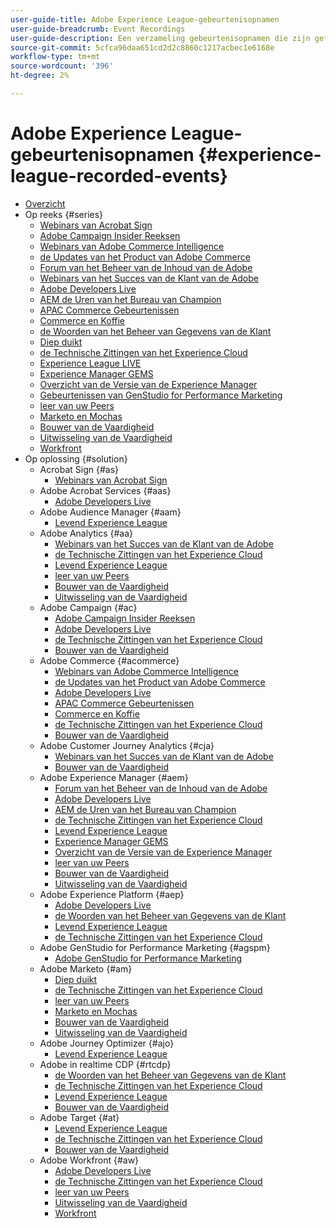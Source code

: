 ```yaml
---
user-guide-title: Adobe Experience League-gebeurtenisopnamen
user-guide-breadcrumb: Event Recordings
user-guide-description: Een verzameling gebeurtenisopnamen die zijn geforceerd bij het gebruik van Adobe Enterprise-producten
source-git-commit: 5cfca96daa651cd2d2c8860c1217acbec1e6168e
workflow-type: tm+mt
source-wordcount: '396'
ht-degree: 2%

---
```



# Adobe Experience League-gebeurtenisopnamen {#experience-league-recorded-events}

+ [Overzicht](overview.md)
+ Op reeks {#series}
   + [ Webinars van Acrobat Sign ](https://experienceleague.adobe.com/docs/events/acrobat-sign-webinars/overview.html)
   + [ Adobe Campaign Insider Reeksen ](https://experienceleague.adobe.com/docs/events/adobe-campaign-insider-recordings/overview.html)
   + [ Webinars van Adobe Commerce Intelligence ](https://experienceleague.adobe.com/docs/events/mbi-webinars-recordings/overview.html)
   + [ de Updates van het Product van Adobe Commerce ](https://experienceleague.adobe.com/docs/events/adobe-commerce-product-update-recordings/overview.html)
   + [ Forum van het Beheer van de Inhoud van de Adobe ](https://experienceleague.adobe.com/docs/events/adobe-content-management-forum-recordings/overview.html)
   + [ Webinars van het Succes van de Klant van de Adobe ](https://experienceleague.adobe.com/docs/events/adobe-customer-success-webinar-recordings/overview.html)
   + [ Adobe Developers Live ](https://experienceleague.adobe.com/docs/events/adobe-developers-live-recordings/overview.html)
   + [ AEM de Uren van het Bureau van Champion ](https://experienceleague.adobe.com/docs/events/aem-champion-office-hours/overview.html)
   + [ APAC Commerce Gebeurtenissen ](https://experienceleague.adobe.com/docs/events/apac-commerce-recordings/overview.html)
   + [ Commerce en Koffie ](https://experienceleague.adobe.com/docs/events/commerce-and-coffee-recordings/overview.html)
   + [ de Woorden van het Beheer van Gegevens van de Klant ](https://experienceleague.adobe.com/docs/events/customer-data-management-voices-recordings/overview.html)
   + [ Diep duikt ](https://experienceleague.adobe.com/docs/events/deep-dives-recordings/overview.html)
   + [ de Technische Zittingen van het Experience Cloud ](https://experienceleague.adobe.com/docs/events/tech-sessions/overview.html)
   + [ Experience League LIVE ](https://experienceleague.adobe.com/docs/events/experience-league-live-recordings/overview.html)
   + [ Experience Manager GEMS ](https://experienceleague.adobe.com/docs/events/experience-manager-gems-recordings/overview.html)
   + [ Overzicht van de Versie van de Experience Manager ](https://experienceleague.adobe.com/docs/events/aemcs-release-update-recordings/overview.html)
   + [ Gebeurtenissen van GenStudio for Performance Marketing ](https://experienceleague.adobe.com/docs/events/genstudio-for-performance-marketing-events/overview.html)
   + [ leer van uw Peers ](https://experienceleague.adobe.com/docs/events/learn-from-your-peers-recordings/overview.html)
   + [ Marketo en Mochas ](https://experienceleague.adobe.com/docs/events/marketo-and-mochas-recordings/overview.html)
   + [ Bouwer van de Vaardigheid ](https://experienceleague.adobe.com/docs/events/skill-builder-recordings/overview.html)
   + [ Uitwisseling van de Vaardigheid ](https://experienceleague.adobe.com/docs/events/the-skill-exchange-recordings/overview.html)
   + [ Workfront ](https://experienceleague.adobe.com/docs/events/workfront-recordings/overview.html)
+ Op oplossing {#solution}
   + Acrobat Sign {#as}
      + [ Webinars van Acrobat Sign ](https://experienceleague.adobe.com/docs/events/acrobat-sign-webinars/overview.html)
   + Adobe Acrobat Services {#aas}
      + [ Adobe Developers Live ](https://experienceleague.adobe.com/docs/events/adobe-developers-live-recordings/overview.html)
   + Adobe Audience Manager {#aam}
      + [ Levend Experience League ](https://experienceleague.adobe.com/docs/events/experience-league-live-recordings/overview.html)
   + Adobe Analytics {#aa}
      + [ Webinars van het Succes van de Klant van de Adobe ](https://experienceleague.adobe.com/docs/events/adobe-customer-success-webinar-recordings/overview.html)
      + [ de Technische Zittingen van het Experience Cloud ](https://experienceleague.adobe.com/docs/events/tech-sessions/overview.html)
      + [ Levend Experience League ](https://experienceleague.adobe.com/docs/events/experience-league-live-recordings/overview.html)
      + [ leer van uw Peers ](https://experienceleague.adobe.com/docs/events/learn-from-your-peers-recordings/overview.html)
      + [ Bouwer van de Vaardigheid ](https://experienceleague.adobe.com/docs/events/skill-builder-recordings/overview.html)
      + [ Uitwisseling van de Vaardigheid ](https://experienceleague.adobe.com/docs/events/the-skill-exchange-recordings/overview.html)
   + Adobe Campaign {#ac}
      + [ Adobe Campaign Insider Reeksen ](https://experienceleague.adobe.com/docs/events/adobe-campaign-insider-recordings/overview.html)
      + [ Adobe Developers Live ](https://experienceleague.adobe.com/docs/events/adobe-developers-live-recordings/overview.html)
      + [ de Technische Zittingen van het Experience Cloud ](https://experienceleague.adobe.com/docs/events/tech-sessions/overview.html)
      + [ Bouwer van de Vaardigheid ](https://experienceleague.adobe.com/docs/events/skill-builder-recordings/overview.html)
   + Adobe Commerce {#acommerce}
      + [ Webinars van Adobe Commerce Intelligence ](https://experienceleague.adobe.com/docs/events/mbi-webinars-recordings/overview.html)
      + [ de Updates van het Product van Adobe Commerce ](https://experienceleague.adobe.com/docs/events/adobe-commerce-product-update-recordings/overview.html)
      + [ Adobe Developers Live ](https://experienceleague.adobe.com/docs/events/adobe-developers-live-recordings/overview.html)
      + [ APAC Commerce Gebeurtenissen ](https://experienceleague.adobe.com/docs/events/apac-commerce-recordings/overview.html)
      + [ Commerce en Koffie ](https://experienceleague.adobe.com/docs/events/commerce-and-coffee-recordings/overview.html)
      + [ de Technische Zittingen van het Experience Cloud ](https://experienceleague.adobe.com/docs/events/tech-sessions/overview.html)
      + [ Bouwer van de Vaardigheid ](https://experienceleague.adobe.com/docs/events/skill-builder-recordings/overview.html)
   + Adobe Customer Journey Analytics {#cja}
      + [ Webinars van het Succes van de Klant van de Adobe ](https://experienceleague.adobe.com/docs/events/adobe-customer-success-webinar-recordings/overview.html)
      + [ Bouwer van de Vaardigheid ](https://experienceleague.adobe.com/docs/events/skill-builder-recordings/overview.html)
   + Adobe Experience Manager {#aem}
      + [ Forum van het Beheer van de Inhoud van de Adobe ](https://experienceleague.adobe.com/docs/events/adobe-content-management-forum-recordings/overview.html)
      + [ Adobe Developers Live ](https://experienceleague.adobe.com/docs/events/adobe-developers-live-recordings/overview.html)
      + [ AEM de Uren van het Bureau van Champion ](https://experienceleague.adobe.com/docs/events/aem-champion-office-hours/overview.html)
      + [ de Technische Zittingen van het Experience Cloud ](https://experienceleague.adobe.com/docs/events/tech-sessions/overview.html)
      + [ Levend Experience League ](https://experienceleague.adobe.com/docs/events/experience-league-live-recordings/overview.html)
      + [ Experience Manager GEMS ](https://experienceleague.adobe.com/docs/events/experience-manager-gems-recordings/overview.html)
      + [ Overzicht van de Versie van de Experience Manager ](https://experienceleague.adobe.com/docs/events/aemcs-release-update-recordings/overview.html)
      + [ leer van uw Peers ](https://experienceleague.adobe.com/docs/events/learn-from-your-peers-recordings/overview.html)
      + [ Bouwer van de Vaardigheid ](https://experienceleague.adobe.com/docs/events/skill-builder-recordings/overview.html)
      + [ Uitwisseling van de Vaardigheid ](https://experienceleague.adobe.com/docs/events/the-skill-exchange-recordings/overview.html)
   + Adobe Experience Platform {#aep}
      + [ Adobe Developers Live ](https://experienceleague.adobe.com/docs/events/adobe-developers-live-recordings/overview.html)
      + [ de Woorden van het Beheer van Gegevens van de Klant ](https://experienceleague.adobe.com/docs/events/customer-data-management-voices-recordings/overview.html)
      + [ Levend Experience League ](https://experienceleague.adobe.com/docs/events/experience-league-live-recordings/overview.html)
      + [ de Technische Zittingen van het Experience Cloud ](https://experienceleague.adobe.com/docs/events/tech-sessions/overview.html)
   + Adobe GenStudio for Performance Marketing {#agspm}
      + [ Adobe GenStudio for Performance Marketing ](https://experienceleague.adobe.com/docs/events/genstudio-for-performance-marketing-events/overview.html)
   + Adobe Marketo {#am}
      + [ Diep duikt ](https://experienceleague.adobe.com/docs/events/deep-dives-recordings/overview.html)
      + [ de Technische Zittingen van het Experience Cloud ](https://experienceleague.adobe.com/docs/events/tech-sessions/overview.html)
      + [ leer van uw Peers ](https://experienceleague.adobe.com/docs/events/learn-from-your-peers-recordings/overview.html)
      + [ Marketo en Mochas ](https://experienceleague.adobe.com/docs/events/marketo-and-mochas-recordings/overview.html)
      + [ Bouwer van de Vaardigheid ](https://experienceleague.adobe.com/docs/events/skill-builder-recordings/overview.html)
      + [ Uitwisseling van de Vaardigheid ](https://experienceleague.adobe.com/docs/events/the-skill-exchange-recordings/overview.html)
   + Adobe Journey Optimizer {#ajo}
      + [ Levend Experience League ](https://experienceleague.adobe.com/docs/events/experience-league-live-recordings/overview.html)
   + Adobe in realtime CDP {#rtcdp}
      + [ de Woorden van het Beheer van Gegevens van de Klant ](https://experienceleague.adobe.com/docs/events/customer-data-management-voices-recordings/overview.html)
      + [ de Technische Zittingen van het Experience Cloud ](https://experienceleague.adobe.com/docs/events/tech-sessions/overview.html)
      + [ Levend Experience League ](https://experienceleague.adobe.com/docs/events/experience-league-live-recordings/overview.html)
      + [ Bouwer van de Vaardigheid ](https://experienceleague.adobe.com/docs/events/skill-builder-recordings/overview.html)
   + Adobe Target {#at}
      + [ Levend Experience League ](https://experienceleague.adobe.com/docs/events/experience-league-live-recordings/overview.html)
      + [ de Technische Zittingen van het Experience Cloud ](https://experienceleague.adobe.com/docs/events/tech-sessions/overview.html)
      + [ Bouwer van de Vaardigheid ](https://experienceleague.adobe.com/docs/events/skill-builder-recordings/overview.html)
   + Adobe Workfront {#aw}
      + [ Adobe Developers Live ](https://experienceleague.adobe.com/docs/events/adobe-developers-live-recordings/overview.html)
      + [ de Technische Zittingen van het Experience Cloud ](https://experienceleague.adobe.com/docs/events/tech-sessions/overview.html)
      + [ leer van uw Peers ](https://experienceleague.adobe.com/docs/events/learn-from-your-peers-recordings/overview.html)
      + [ Uitwisseling van de Vaardigheid ](https://experienceleague.adobe.com/docs/events/the-skill-exchange-recordings/overview.html)
      + [ Workfront ](https://experienceleague.adobe.com/docs/events/workfront-recordings/overview.html)
